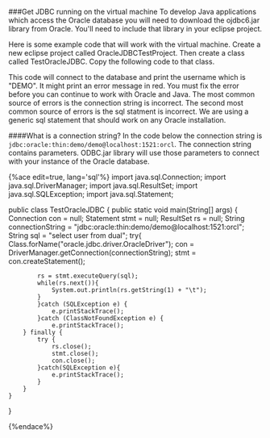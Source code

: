 <!--djw: 
todo: need to include link for ojdbc6.jar http://www.oracle.com/technetwork/middleware/oedq/downloads/edq-vm-download-2424092.html
-->
###Get JDBC running on the virtual machine
To develop Java applications which access the Oracle database you will need to download the ojdbc6.jar library from Oracle. You'll need to include that library in your eclipse project.

Here is some example code that will work with the virtual machine. Create a new eclipse project called OracleJDBCTestProject. Then create a class called TestOracleJDBC. Copy the following code to that class. 

This code will connect to the database and print the username which is "DEMO". It might print an error message in red. You must fix the error before you can continue to work with Oracle and Java. The most common source of errors is the connection string is incorrect. The second most common source of errors is the sql statment is incorrect. We are using a generic sql statement that should work on any Oracle installation.

####What is a connection string?
In the code below the connection string is ```jdbc:oracle:thin:demo/demo@localhost:1521:orcl```. The connection string contains parameters. ODBC.jar library will use those parameters to connect with your instance of the  Oracle database. 

{%ace edit=true, lang='sql'%}
import java.sql.Connection;
import java.sql.DriverManager;
import java.sql.ResultSet;
import java.sql.SQLException;
import java.sql.Statement;

public class TestOracleJDBC {
	public static void main(String[] args) {
		Connection con = null;
		Statement stmt = null;
		ResultSet rs = null;
		String connectionString = "jdbc:oracle:thin:demo/demo@localhost:1521:orcl";
		String sql = "select user from dual";
		try{
			Class.forName("oracle.jdbc.driver.OracleDriver");
			con = DriverManager.getConnection(connectionString);
			stmt = con.createStatement();
			
			rs = stmt.executeQuery(sql);
			while(rs.next()){
				System.out.println(rs.getString(1) + "\t");
			}
			}catch (SQLException e) {
				e.printStackTrace();
			}catch (ClassNotFoundException e) {
				e.printStackTrace();
		} finally {
			try {
				rs.close();
				stmt.close();
				con.close();
			}catch(SQLException e){
				e.printStackTrace();
			}
		}
	}
}

{%endace%}

